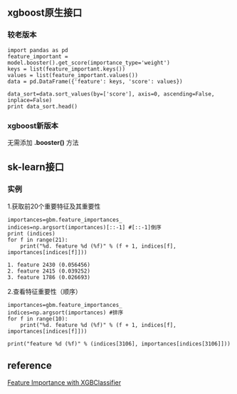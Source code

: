 ## xgboost原生接口
### 较老版本
```
import pandas as pd  
feature_important = model.booster().get_score(importance_type='weight')  
keys = list(feature_important.keys())  
values = list(feature_important.values())  
data = pd.DataFrame({'feature': keys, 'score': values})  

data_sort=data.sort_values(by=['score'], axis=0, ascending=False, inplace=False)  
print data_sort.head()  
```
### xgboost新版本
无需添加 **.booster()** 方法  


## sk-learn接口
### 实例
1.获取前20个重要特征及其重要性  
```
importances=gbm.feature_importances_  
indices=np.argsort(importances)[::-1] #[::-1]倒序  
print (indices)  
for f in range(21):  
    print("%d. feature %d (%f)" % (f + 1, indices[f], importances[indices[f]]))  

1. feature 2430 (0.056456)   
2. feature 2415 (0.039252)  
3. feature 1786 (0.026693)  
```
2.查看特征重要性（顺序）  
```
importances=gbm.feature_importances_  
indices=np.argsort(importances) #排序  
for f in range(10):  
    print("%d. feature %d (%f)" % (f + 1, indices[f], importances[indices[f]]))  
    
print("feature %d (%f)" % (indices[3106], importances[indices[3106]]))
```
## reference
[Feature Importance with XGBClassifier](https://stackoverflow.com/questions/38212649/feature-importance-with-xgbclassifier)
